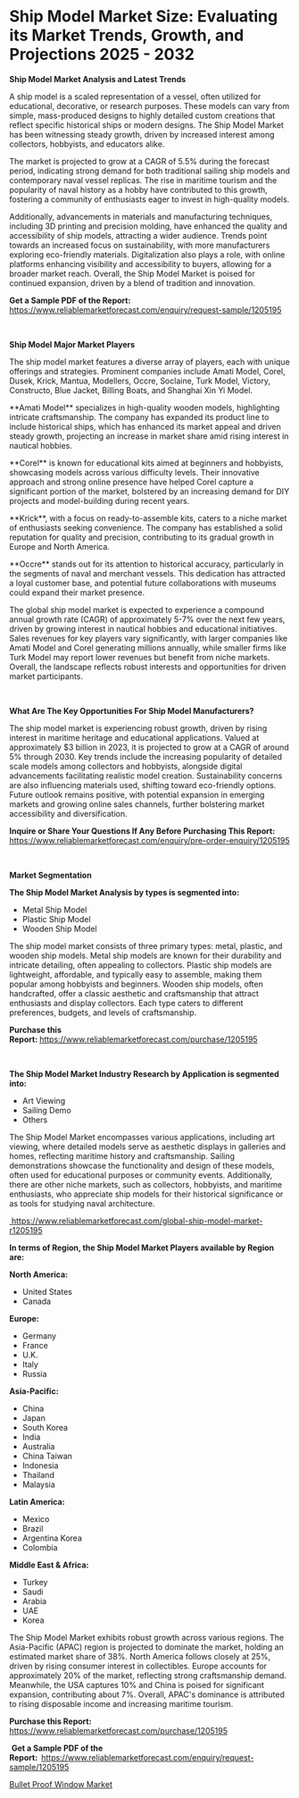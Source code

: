 <p><h1>Ship Model Market Size: Evaluating its Market Trends, Growth, and Projections 2025 - 2032</h1></p><p><strong>Ship Model Market Analysis and Latest Trends</strong></p>
<p><p>A ship model is a scaled representation of a vessel, often utilized for educational, decorative, or research purposes. These models can vary from simple, mass-produced designs to highly detailed custom creations that reflect specific historical ships or modern designs. The Ship Model Market has been witnessing steady growth, driven by increased interest among collectors, hobbyists, and educators alike. </p><p>The market is projected to grow at a CAGR of 5.5% during the forecast period, indicating strong demand for both traditional sailing ship models and contemporary naval vessel replicas. The rise in maritime tourism and the popularity of naval history as a hobby have contributed to this growth, fostering a community of enthusiasts eager to invest in high-quality models. </p><p>Additionally, advancements in materials and manufacturing techniques, including 3D printing and precision molding, have enhanced the quality and accessibility of ship models, attracting a wider audience. Trends point towards an increased focus on sustainability, with more manufacturers exploring eco-friendly materials. Digitalization also plays a role, with online platforms enhancing visibility and accessibility to buyers, allowing for a broader market reach. Overall, the Ship Model Market is poised for continued expansion, driven by a blend of tradition and innovation.</p></p>
<p><strong>Get a Sample PDF of the Report:&nbsp;</strong> <a href="https://www.reliablemarketforecast.com/enquiry/request-sample/1205195?utm_campaign=2274&utm_medium=2&utm_source=Github&utm_content=ia&utm_term=08022025&utm_id=ship-model">https://www.reliablemarketforecast.com/enquiry/request-sample/1205195</a></p>
<p>&nbsp;</p>
<p><strong>Ship Model Major Market Players</strong></p>
<p><p>The ship model market features a diverse array of players, each with unique offerings and strategies. Prominent companies include Amati Model, Corel, Dusek, Krick, Mantua, Modellers, Occre, Soclaine, Turk Model, Victory, Constructo, Blue Jacket, Billing Boats, and Shanghai Xin Yi Model.</p><p>**Amati Model** specializes in high-quality wooden models, highlighting intricate craftsmanship. The company has expanded its product line to include historical ships, which has enhanced its market appeal and driven steady growth, projecting an increase in market share amid rising interest in nautical hobbies.</p><p>**Corel** is known for educational kits aimed at beginners and hobbyists, showcasing models across various difficulty levels. Their innovative approach and strong online presence have helped Corel capture a significant portion of the market, bolstered by an increasing demand for DIY projects and model-building during recent years.</p><p>**Krick**, with a focus on ready-to-assemble kits, caters to a niche market of enthusiasts seeking convenience. The company has established a solid reputation for quality and precision, contributing to its gradual growth in Europe and North America.</p><p>**Occre** stands out for its attention to historical accuracy, particularly in the segments of naval and merchant vessels. This dedication has attracted a loyal customer base, and potential future collaborations with museums could expand their market presence.</p><p>The global ship model market is expected to experience a compound annual growth rate (CAGR) of approximately 5-7% over the next few years, driven by growing interest in nautical hobbies and educational initiatives. Sales revenues for key players vary significantly, with larger companies like Amati Model and Corel generating millions annually, while smaller firms like Turk Model may report lower revenues but benefit from niche markets. Overall, the landscape reflects robust interests and opportunities for driven market participants.</p></p>
<p>&nbsp;</p>
<p><strong>What Are The Key Opportunities For Ship Model Manufacturers?</strong></p>
<p><p>The ship model market is experiencing robust growth, driven by rising interest in maritime heritage and educational applications. Valued at approximately $3 billion in 2023, it is projected to grow at a CAGR of around 5% through 2030. Key trends include the increasing popularity of detailed scale models among collectors and hobbyists, alongside digital advancements facilitating realistic model creation. Sustainability concerns are also influencing materials used, shifting toward eco-friendly options. Future outlook remains positive, with potential expansion in emerging markets and growing online sales channels, further bolstering market accessibility and diversification.</p></p>
<p><strong>Inquire or Share Your Questions If Any Before Purchasing This Report:</strong> <a href="https://www.reliablemarketforecast.com/enquiry/pre-order-enquiry/1205195?utm_campaign=2274&utm_medium=2&utm_source=Github&utm_content=ia&utm_term=08022025&utm_id=ship-model">https://www.reliablemarketforecast.com/enquiry/pre-order-enquiry/1205195</a></p>
<p>&nbsp;</p>
<p><strong>Market Segmentation</strong></p>
<p><strong>The Ship Model Market Analysis by types is segmented into:</strong></p>
<p><ul><li>Metal Ship Model</li><li>Plastic Ship Model</li><li>Wooden Ship Model</li></ul></p>
<p><p>The ship model market consists of three primary types: metal, plastic, and wooden ship models. Metal ship models are known for their durability and intricate detailing, often appealing to collectors. Plastic ship models are lightweight, affordable, and typically easy to assemble, making them popular among hobbyists and beginners. Wooden ship models, often handcrafted, offer a classic aesthetic and craftsmanship that attract enthusiasts and display collectors. Each type caters to different preferences, budgets, and levels of craftsmanship.</p></p>
<p><strong>Purchase this Report:&nbsp;</strong><a href="https://www.reliablemarketforecast.com/purchase/1205195?utm_campaign=2274&utm_medium=2&utm_source=Github&utm_content=ia&utm_term=08022025&utm_id=ship-model">https://www.reliablemarketforecast.com/purchase/1205195</a></p>
<p>&nbsp;</p>
<p><strong>The Ship Model Market Industry Research by Application is segmented into:</strong></p>
<p><ul><li>Art Viewing</li><li>Sailing Demo</li><li>Others</li></ul></p>
<p><p>The Ship Model Market encompasses various applications, including art viewing, where detailed models serve as aesthetic displays in galleries and homes, reflecting maritime history and craftsmanship. Sailing demonstrations showcase the functionality and design of these models, often used for educational purposes or community events. Additionally, there are other niche markets, such as collectors, hobbyists, and maritime enthusiasts, who appreciate ship models for their historical significance or as tools for studying naval architecture.</p></p>
<p><a href="https://www.reliablemarketforecast.com/global-ship-model-market-r1205195?utm_campaign=2274&utm_medium=2&utm_source=Github&utm_content=ia&utm_term=08022025&utm_id=ship-model">&nbsp;https://www.reliablemarketforecast.com/global-ship-model-market-r1205195</a></p>
<p><strong>In terms of Region, the Ship Model Market Players available by Region are:</strong></p>
<p>
    <p> <strong> North America: </strong>
        <ul>
            <li>United States</li>
            <li>Canada</li>
        </ul>
        </p> 
    <p> <strong> Europe: </strong>
        <ul>
            <li>Germany</li>
            <li>France</li>
            <li>U.K.</li>
            <li>Italy</li>
            <li>Russia</li>
        </ul>
        </p> 
    <p> <strong> Asia-Pacific: </strong>
        <ul>
            <li>China</li>
            <li>Japan</li>
            <li>South Korea</li>
            <li>India</li>
            <li>Australia</li>
            <li>China Taiwan</li>
            <li>Indonesia</li>
            <li>Thailand</li>
            <li>Malaysia</li>
        </ul>
        </p> 
    <p> <strong> Latin America: </strong>
        <ul>
            <li>Mexico</li>
            <li>Brazil</li>
            <li>Argentina Korea</li>
            <li>Colombia</li>
        </ul>
        </p> 
    <p> <strong> Middle East & Africa: </strong>
        <ul>
            <li>Turkey</li>
            <li>Saudi</li>
            <li>Arabia</li>
            <li>UAE</li>
            <li>Korea</li>
        </ul>
    </p>
    </p>
<p><p>The Ship Model Market exhibits robust growth across various regions. The Asia-Pacific (APAC) region is projected to dominate the market, holding an estimated market share of 38%. North America follows closely at 25%, driven by rising consumer interest in collectibles. Europe accounts for approximately 20% of the market, reflecting strong craftsmanship demand. Meanwhile, the USA captures 10% and China is poised for significant expansion, contributing about 7%. Overall, APAC's dominance is attributed to rising disposable income and increasing maritime tourism.</p></p>
<p><strong>Purchase this Report: </strong><a href="https://www.reliablemarketforecast.com/purchase/1205195?utm_campaign=2274&utm_medium=2&utm_source=Github&utm_content=ia&utm_term=08022025&utm_id=ship-model">https://www.reliablemarketforecast.com/purchase/1205195</a></p>
<p>&nbsp;<strong>Get a Sample PDF of the Report:&nbsp;&nbsp;</strong><a href="https://www.reliablemarketforecast.com/enquiry/request-sample/1205195?utm_campaign=2274&utm_medium=2&utm_source=Github&utm_content=ia&utm_term=08022025&utm_id=ship-model">https://www.reliablemarketforecast.com/enquiry/request-sample/1205195</a></p>
<p><strong></strong></p>
<p><p><a href="https://github.com/dierdrecrichton210/Market-Research-Report-List-1/blob/main/bullet-proof-window-market.md?utm_campaign=2274&utm_medium=2&utm_source=Github&utm_content=ia&utm_term=08022025&utm_id=ship-model">Bullet Proof Window Market</a></p></p>